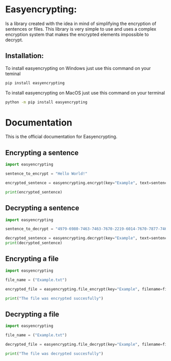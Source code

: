 # Easyencrypting:

Is a library created with the idea in mind of simplifying the encryption of sentences or files. This library is very simple to use and uses a complex encryption system that makes the encrypted elements impossible to decrypt.

## Installation:

To install easyencrypting on Windows just use this command on your teminal

```bash
pip install easyencrypting
```
To install easyencrypting on MacOS just use this command on your terminal
```bash
python -m pip install easyencrypting
```

# Documentation

This is the official documentation for Easyencrypting.

## Encrypting a sentence

```python
import easyencrypting

sentence_to_encrypt = "Hello World!"

encrypted_sentence = easyencrypting.encrypt(key="Example", text=sentence_to_encrypt) #The key must be at least 6 character long

print(encrypted_sentence)
```

## Decrypting a sentence

```python
import easyencrypting

sentence_to_decrypt = "4979-6980-7463-7463-7670-2219-6014-7670-7877-7463-6911-2288-"

decrypted_sentence = easyencrypting.decrypt(key="Example", text=sentence_to_decrypt) #The key must be the same as the encrypting key
print(decrypted_sentence)
```

## Encrypting a file

```python
import easyencrypting

file_name = ("Example.txt")

encrypted_file = easyencrypting.file_encrypt(key="Example", filename=file_name) #The key must be at least 6 character long

print("The file was encrypted succesfully")
```

## Decrypting a file

```python
import easyencrypting

file_name = ("Example.txt")

decrypted_file = easyencrypting.file_decrypt(key="Example", filename=file_name) #The key must be at least 6 character long

print("The file was decrypted succesfully")
```

